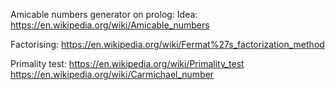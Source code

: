 Amicable numbers generator on prolog:
Idea:
https://en.wikipedia.org/wiki/Amicable_numbers

Factorising:
https://en.wikipedia.org/wiki/Fermat%27s_factorization_method

Primality test:
https://en.wikipedia.org/wiki/Primality_test
https://en.wikipedia.org/wiki/Carmichael_number
